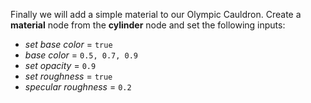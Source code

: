 Finally we will add a simple material to our Olympic Cauldron. Create a **material** node from the **cylinder** node and set the following inputs:

* *set base color* = `true`
* *base color* = `0.5, 0.7, 0.9`
* *set opacity* = `0.9`
* *set roughness* = `true`
* *specular roughness* = `0.2`